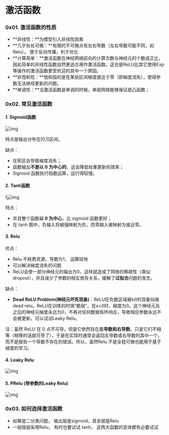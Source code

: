 # 激活函数

### 0x01. 激活函数的性质

- **非线性：**为模型引入非线性因素
- **几乎处处可微：**有限的不可微点有左右导数（左右导数可能不同，如Relu）。 便于反向传播，利于优化
- **计算简单：**激活函数在神经网络前向的计算次数与神经元的个数成正比，因此简单的非线性函数自然更适合用作激活函数。这也是ReLU比其它使用Exp等操作的激活函数更受欢迎的其中一个原因。
- **非饱和性：**饱和指的是在某些区间梯度接近于零（即梯度消失），使得参数无法继续更新的问题。
- **单调性：**当激活函数是单调的时候，单层网络能够保证是凸函数；



### 0x02. 常见激活函数

#### 1. Sigmoid函数

![img](https://pic2.zhimg.com/80/v2-309f1d5e5b95bd8a2de8c5d1f065297d_1440w.jpg)

特点是输出分布在[0,1]区间。

缺点：

- 在死区会导致梯度消失；
- 函数输出**不是以 0 为中心的**，这会降低权重更新的效率；
- Sigmoid 函数执行指数运算，运行得较慢。

#### 2. Tanh函数

!![img](https://pic3.zhimg.com/80/v2-d04be8777f2eeba6321d90d9d3106d8e_1440w.jpg)

特点：

- 并且整个函数**以 0 为中心**，比 sigmoid 函数更好；
- 在 tanh 图中，负输入将被强映射为负，而零输入被映射为接近零。

#### 3. Relu

优点：

- Relu 不耗费资源，导数为1， 运算较快
- 可以解决梯度消失的问题
- ReLU会使一部分神经元的输出为0，这样就造成了网络的稀疏性（类似dropout），并且减少了参数的相互依存关系，缓解了**过拟合**问题的发生。

缺点：

- **Dead ReLU Problem(神经元坏死现象)**：ReLU在负数区域被kill的现象叫做dead relu。ReLU在训练的时很“脆弱”。在x<0时，梯度为0。这个神经元及之后的神经元梯度永远为0，不再对任何数据有所响应，导致相应参数永远不会被更新。可以试试Leaky Relu。

注：虽然 ReLU 在 0 点不可导，但是它依然存在**左导数和右导数**，只是它们不相等（相等的话就可导了），于是在实现时通常会返回左导数或右导数的其中一个，而不是报告一个导数不存在的错误。所以，虽然Relu 不是全程可微也能用于基于梯度的学习。

#### 4. Leaky Relu

![img](https://pic2.zhimg.com/80/v2-4d592b88fe164d0ca1fdd42a79f8b4a1_1440w.jpg)

#### 5. PRelu (带参数的Leaky Relu)

![img](https://pic2.zhimg.com/80/v2-b8ef68f79d5bc2a2400c72cab4998265_1440w.jpg)



### 0x03. 如何选择激活函数

- 如果是二分类问题， 输出层是sigmoid，其余层是Relu
- 一般隐层采用Relu， 有时也要试试 tanh， 这两大函数的变体都有必要试试

